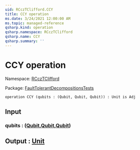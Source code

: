 ```yaml
---
uid: RCczTClifford.CCY
title: CCY operation
ms.date: 3/24/2021 12:00:00 AM
ms.topic: managed-reference
qsharp.kind: operation
qsharp.namespace: RCczTClifford
qsharp.name: CCY
qsharp.summary: ''
---
```


# CCY operation

Namespace: [RCczTClifford](xref:RCczTClifford)

Package: [FaultTolerantDecompositionsTests](https://nuget.org/packages/FaultTolerantDecompositionsTests)




```qsharp
operation CCY (qubits : (Qubit, Qubit, Qubit)) : Unit is Adj
```


## Input

### qubits : ([Qubit](xref:microsoft.quantum.lang-ref.qubit),[Qubit](xref:microsoft.quantum.lang-ref.qubit),[Qubit](xref:microsoft.quantum.lang-ref.qubit))





## Output : [Unit](xref:microsoft.quantum.lang-ref.unit)


